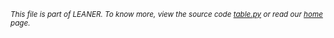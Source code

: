 
<small>_This file is part of LEANER. To know more, view the source code [table.py](../src/table.py) or read our [home](https://github.com/ai-se/leaner) page._</small>


````

